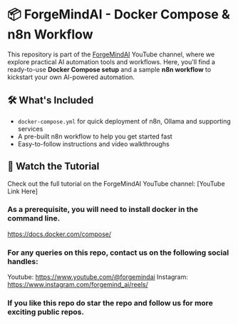 # 📦 ForgeMindAI - Docker Compose & n8n Workflow

This repository is part of the [ForgeMindAI](https://www.youtube.com/@ForgeMindAI) YouTube channel, where we explore practical AI automation tools and workflows. Here, you'll find a ready-to-use **Docker Compose setup** and a sample **n8n workflow** to kickstart your own AI-powered automation.

## 🛠️ What's Included

- `docker-compose.yml` for quick deployment of n8n, Ollama and supporting services  
- A pre-built n8n workflow to help you get started fast  
- Easy-to-follow instructions and video walkthroughs

## 🎥 Watch the Tutorial

Check out the full tutorial on the ForgeMindAI YouTube channel: [YouTube Link Here]

### As a prerequisite, you will need to install docker in the command line.
https://docs.docker.com/compose/

### For any queries on this repo, contact us on the following social handles:
Youtube: https://www.youtube.com/@forgemindai
Instagram: https://www.instagram.com/forgemind_ai/reels/

### If you like this repo do star the repo and follow us for more exciting public repos.
